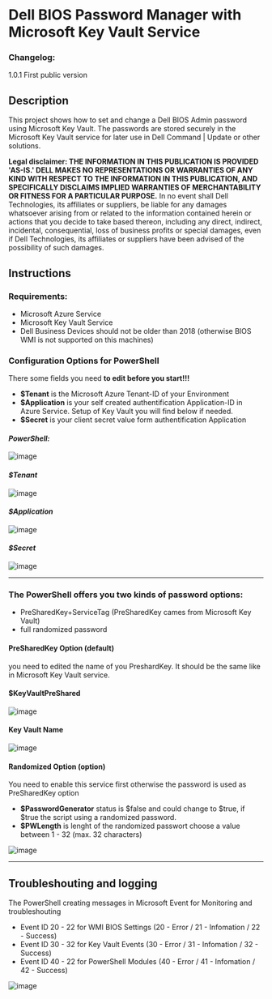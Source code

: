 # Dell BIOS Password Manager with Microsoft Key Vault Service

### Changelog:
1.0.1  First public version

## Description 

This project shows how to set and change a Dell BIOS Admin password using Microsoft Key Vault. The passwords are stored securely in the Microsoft Key Vault service for later use in Dell Command | Update or other solutions.


**Legal disclaimer: THE INFORMATION IN THIS PUBLICATION IS PROVIDED 'AS-IS.' DELL MAKES NO REPRESENTATIONS OR WARRANTIES OF ANY KIND WITH RESPECT TO THE INFORMATION IN THIS PUBLICATION, AND SPECIFICALLY DISCLAIMS IMPLIED WARRANTIES OF MERCHANTABILITY OR FITNESS FOR A PARTICULAR PURPOSE.** In no event shall Dell Technologies, its affiliates or suppliers, be liable for any damages whatsoever arising from or related to the information contained herein or actions that you decide to take based thereon, including any direct, indirect, incidental, consequential, loss of business profits or special damages, even if Dell Technologies, its affiliates or suppliers have been advised of the possibility of such damages.

## Instructions

### Requirements:
- Microsoft Azure Service
- Microsoft Key Vault Service
- Dell Business Devices should not be older than 2018 (otherwise BIOS WMI is not supported on this machines)

### Configuration Options for PowerShell

There some fields you need **to edit before you start!!!**

- **$Tenant** is the Microsoft Azure Tenant-ID of your Environment
- **$Application** is your self created authentification Application-ID in Azure Service. Setup of Key Vault you will find below if needed.
- **$Secret** is your client secret value form authentification Application

#### *PowerShell:*

![image](https://user-images.githubusercontent.com/99394991/194841985-82b59f0b-ffba-42bc-b323-2fed473e7a08.png)


#### *$Tenant*

![image](https://user-images.githubusercontent.com/99394991/194842703-d7be07d5-ef69-4408-aa33-51fc21484c24.png)

#### *$Application*

![image](https://user-images.githubusercontent.com/99394991/194842507-ba792d34-c2a3-4b98-bdd2-051e487861c7.png)

#### *$Secret*

![image](https://user-images.githubusercontent.com/99394991/194842244-09f06945-5077-4d78-ae40-29b52b36a751.png)



**************************************************************************************

### The PowerShell offers you **two** kinds of password options:
- PreSharedKey+ServiceTag (PreSharedKey cames from Microsoft Key Vault)
- full randomized password

#### PreSharedKey Option (default)

you need to edited the name of you PreshardKey. It should be the same like in Microsoft Key Vault service.


#### $KeyVaultPreShared

![image](https://user-images.githubusercontent.com/99394991/194842056-158f82c1-867d-48a7-b1e1-ea4aca42f3fe.png)

#### Key Vault Name
![image](https://user-images.githubusercontent.com/99394991/194842075-c8b58f95-3e11-44d7-b5c9-1ede5ecbeb54.png)





#### Randomized Option (option)

You need to enable this service first otherwise the password is used as PreSharedKey option

- **$PasswordGenerator** status is $false and could change to $true, if $true the script using a randomized password.
- **$PWLength** is lenght of the randomized passwort choose a value between 1 - 32 (max. 32 characters)

![image](https://user-images.githubusercontent.com/99394991/194842166-e140fca3-f459-4370-ad4f-ded975c0db8f.png)




****************************************
## Troubleshouting and logging

The PowerShell creating messages in Microsoft Event for Monitoring and troubleshouting

- Event ID 20 - 22 for WMI BIOS Settings (20 - Error / 21 - Infomation / 22 - Success)
- Event ID 30 - 32 for Key Vault Events (30 - Error / 31 - Infomation / 32 - Success)
- Event ID 40 - 22 for PowerShell Modules (40 - Error / 41 - Infomation / 42 - Success)

![image](https://user-images.githubusercontent.com/99394991/194856718-af44b342-1113-48ba-a214-63dba1bfa098.png)
